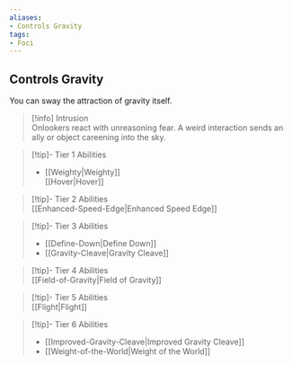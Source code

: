 ```yaml
---
aliases:
- Controls Gravity
tags:
- Foci
---
```


  
## Controls Gravity  
You can sway the attraction of gravity itself.  
 >[!info] Intrusion  
>Onlookers react with unreasoning fear. A weird interaction sends an ally or object careening into the sky.   

>[!tip]- Tier 1 Abilities  
>- [[Weighty|Weighty]]  
>[[Hover|Hover]]  

>[!tip]- Tier 2 Abilities  
>[[Enhanced-Speed-Edge|Enhanced Speed Edge]]  

>[!tip]- Tier 3 Abilities  
>- [[Define-Down|Define Down]]  
>- [[Gravity-Cleave|Gravity Cleave]]  

>[!tip]- Tier 4 Abilities  
>[[Field-of-Gravity|Field of Gravity]]  

>[!tip]- Tier 5 Abilities  
>[[Flight|Flight]]  

>[!tip]- Tier 6 Abilities  
>- [[Improved-Gravity-Cleave|Improved Gravity Cleave]]  
>- [[Weight-of-the-World|Weight of the World]]